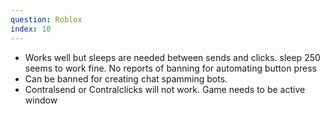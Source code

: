 ```yaml
---
question: Roblox
index: 10
---
```


- Works well but sleeps are needed between sends and clicks. sleep 250 seems to work fine. No reports of banning for automating button press
- Can be banned for creating chat spamming bots.
- Contralsend or Contralclicks will not work. Game needs to be active window